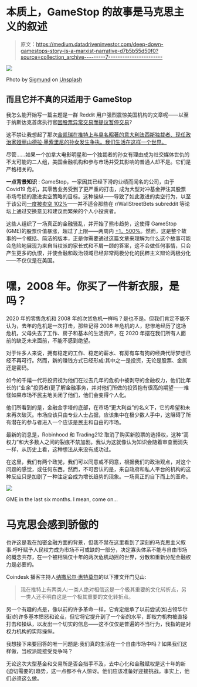 # 本质上，GameStop 的故事是马克思主义的叙述

> 原文：<https://medium.datadriveninvestor.com/deep-down-gamestops-story-is-a-marxist-narrative-d7b5b55d50f0?source=collection_archive---------7----------------------->

![](img/ae01dc8671f0380cb1c3570e3ab75abc.png)

Photo by [Sigmund](https://unsplash.com/@sigmund?utm_source=unsplash&utm_medium=referral&utm_content=creditCopyText) on [Unsplash](https://unsplash.com/s/photos/videogames?utm_source=unsplash&utm_medium=referral&utm_content=creditCopyText)

## 而且它并不真的只适用于 GameStop

我怎么能开始写一篇主题是一群 Reddit 用户强烈震惊美国机构的文章呢——以至于纳斯达克首席执行官[因股票异常交易而提议暂停交易](https://www.youtube.com/watch?v=DyoKZQztDUE)?

这不禁让我想起了那次[金凯瑞在推特上与臭名昭著的意大利法西斯独裁者、现任政治家娅丽山德拉·墨索里尼的孙女发生争执。我们生活在这样一个世界。](https://www.independent.co.uk/arts-entertainment/films/news/jim-carrey-alessandra-mussolini-twitter-fascism-italy-a8848631.html)

尽管……如果一个加拿大电影明星和一个独裁者的孙女有理由成为社交媒体世仇的不太可能的二人组，美国金融机构和参与市场并受其影响的普通人却不是。它们是严格相关的。

**一点背景知识** : GameStop，一家因其已经下滑的业绩而闻名的公司，由于 Covid19 危机，其零售业务受到了更严重的打击，成为大型对冲基金押注其股票市场亏损的激进卖空策略的目标。这种操纵——导致了如此激进的卖空行为，以至于该公司[一度被卖空 102%](https://www.wsj.com/articles/gamestop-shares-surge-toward-fresh-record-ahead-of-opening-bell-11611579224)——并不适合那些在 r/WallStreetBets subreddit 等论坛上通过交换意见和建议而繁荣的个人小投资者。

这些人组织了一场真正的金融骚乱，并开始了熊市趋势，这使得 GameStop (GME)的股票价值暴涨，超过了上限——两周内 [+1，500%](https://www.cnbc.com/2021/01/27/gamestop-mania-explained-how-the-reddit-retail-trading-crowd-ran-over-wall-street-pros.html)。然而，这是整个故事的一个概括、简洁的版本，正是你需要通过这篇文章来理解为什么这个故事可能会危险地展现为来自当权派的家长式和不屑一顾的答案，这不会做任何事情，只会产生更多的仇恨，并使金融和政治领域已经非常两极分化的民粹主义辩论两极分化——不仅仅是在美国。

# 嘿，2008 年。你买了一件新衣服，是吗？

2020 年的零售危机和 2008 年的次贷危机一样吗？是也不是。但我们肯定不能不认为，去年的危机是一次打击，那些记得 2008 年危机的人，悲惨地经历了这场危机，父母失去了工作、房子和基本的生活资产，在 2020 年摆在我们所有人面前的缺乏未来面前，不能不感到绝望。

对于许多人来说，拥有稳定的工作、稳定的薪水、有房有车有狗的经典代际梦想已经不再可行。然而，新的赚钱方式已经形成:其中之一是投资，无论是股票、金属还是密码。

如今的千禧一代将投资视为他们在过去几年的危机中被剥夺的金融权力，他们比年长的(“业余”投资者)更了解金融事务，并对他们所做的投资抱有很高的期望——难怪如果市场不民主地关闭了他们，他们会变得个人化。

他们所看到的是，金融金字塔的底部，在市场“更大利益”的名义下，它的希望和未来再次破灭。市场应该只由专业人士占据，应该集中在极少数人手中，这阻碍了所有潜在的参与者进入一个应该是民主和自由的市场。

最新的消息是，Robinhood 和 Trading212 取消了购买新股票的选择权，这种“高权力”和大多数人之间的裂痕不禁加剧。我认为这就像认为知识会随着审查而消失一样，从历史上看，这种想法从来没有成功过。

在这里，我们有两个政党，我们可以同意或不同意，根据我们的政治观点，对这个问题的感觉，或任何东西。然而，不可否认的是，来自政府和私人平台的机构的这种反应只是加剧了一种注定会成为增长趋势的现象。一场真正的自下而上的革命。

![](img/4e8366f81044123912c327e5f229f784.png)

GME in the last six months. I mean, come on…

# 马克思会感到骄傲的

也许这是我在加密金融方面的背景，但我不禁在这里看到了深刻的马克思主义叙事:呼吁赋予人民权力成为市场不可或缺的一部分，决定寡头体系不能与自由市场的概念共存，在一个被相隔仅十年的两次危机动摇的世界，分散和重新分配金融权力是必要的。

Coindesk 播客主持人[纳撒尼尔·惠特莫尔](https://twitter.com/nlw)的以下推文开门见山:

> 现在推特上有两类人:一类人绝对相信这是一个极其重要的文化转折点，另一类人还不明白这是一个极其重要的文化转折点。

另一个有趣的点是，像以前的许多革命一样，它肯定继承了以前尝试(如占领华尔街)的许多基本愤怒和论点，但它将它提升到了一个新的水平，即权力机构被直接打击和操纵，以发出一个切实的信息——这不仅仅是普遍的不当行为，我指的是对权力机构的实际操纵。

我想接下来要回答的唯一问题是:我们真的生活在一个自由市场中吗？如果我们这样做，当权派能接受竞争吗？

无论这次大型基金和交易所是否会措手不及，去中心化和金融赋权是这十年的新(迫切需要的)趋势，这一点都不令人惊讶。他们应该准备好迎接挑战。事实上，他们必须这么做。